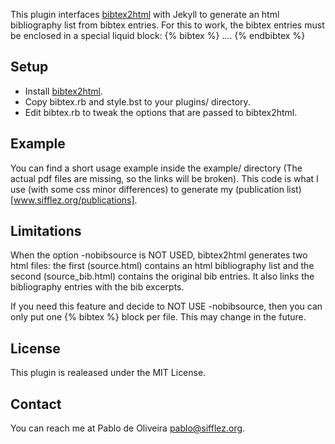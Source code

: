 This plugin interfaces [bibtex2html](http://www.lri.fr/~filliatr/bibtex2html/) with Jekyll
to generate an html bibliography list from bibtex entries.
For this to work, the bibtex entries must be enclosed in a special liquid block:
{% bibtex %}
   ....
{% endbibtex %}

Setup
-----

* Install [bibtex2html](http://www.lri.fr/~filliatr/bibtex2html/). 
* Copy bibtex.rb and style.bst to your plugins/ directory. 
* Edit bibtex.rb to tweak the options that are passed to bibtex2html. 

Example
-------
You can find a short usage example inside the example/ directory
(The actual pdf files are missing, so the links will be broken).
This code is what I use (with some css minor differences) to generate
my (publication list)[www.sifflez.org/publications].

Limitations
-----------

When the option -nobibsource is NOT USED, 
bibtex2html generates two html files: the first (source.html) contains
an html bibliography list and the second (source_bib.html) contains the
original bib entries.  It also links the bibliography entries with the
bib excerpts.

If you need this feature and decide to NOT USE -nobibsource, then you can
only put one {% bibtex %} block per file. This may change in the future. 

License
-------

This plugin is realeased under the MIT License.

Contact
-------

You can reach me at Pablo de Oliveira <pablo@sifflez.org>.
